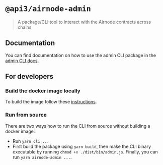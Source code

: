 # `@api3/airnode-admin`

> A package/CLI tool to interact with the Airnode contracts across chains

## Documentation

You can find documentation on how to use the admin CLI package in the
[admin CLI docs](https://airnode-docs.api3.org/reference/airnode/latest/packages/admin-cli.html).

## For developers

### Build the docker image locally

To build the image follow these [instructions](./docker/README.md).

### Run from source

There are two ways how to run the CLI from source without building a docker image:

- Run `yarn cli ...`
- First build the package using `yarn build`, then make the CLI binary executable by running
  `chmod +x ./dist/bin/admin.js`. Finally, you can run `yarn airnode-admin ...`.
